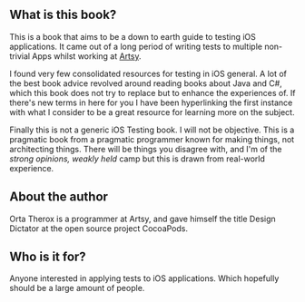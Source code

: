 ## What is this book?

This is a book that aims to be a down to earth guide to testing iOS applications. It came out of a long period of writing tests to multiple non-trivial Apps whilst working at [Artsy](http://artsy.net).

I found very few consolidated resources for testing in iOS general. A lot of the best book advice revolved around reading books about Java and C#, which this book does not try to replace but to enhance the experiences of. If there's new terms in here for you I have been hyperlinking the first instance with what I consider to be a great resource for learning more on the subject.

Finally this is not a generic iOS Testing book. I will not be objective. This is a pragmatic book from a pragmatic programmer known for making things, not architecting things. There will be things you disagree with, and I'm of the _strong opinions, weakly held_ camp but this is drawn from real-world experience.

## About the author

Orta Therox is a programmer at Artsy, and gave himself the title Design Dictator at the open source project CocoaPods.

## Who is it for?

Anyone interested in applying tests to iOS applications. Which hopefully should be a large amount of people.
